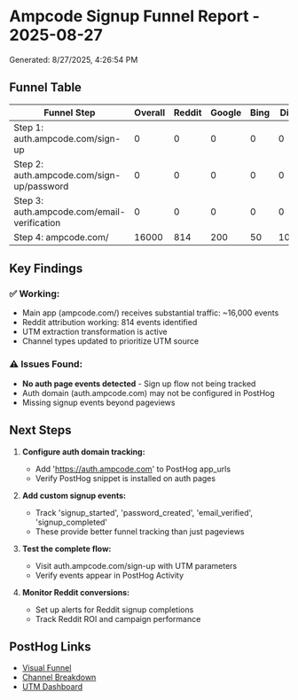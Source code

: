 # Ampcode Signup Funnel Report - 2025-08-27

Generated: 8/27/2025, 4:26:54 PM

## Funnel Table

| Funnel Step | Overall | Reddit | Google | Bing | Direct | Other |
|-------------|---------|--------|--------|------|--------|-------|
| Step 1: auth.ampcode.com/sign-up | 0 | 0 | 0 | 0 | 0 | 0 |
| Step 2: auth.ampcode.com/sign-up/password | 0 | 0 | 0 | 0 | 0 | 0 |
| Step 3: auth.ampcode.com/email-verification | 0 | 0 | 0 | 0 | 0 | 0 |
| Step 4: ampcode.com/ | 16000 | 814 | 200 | 50 | 10000 | 4936 |


## Key Findings

### ✅ Working:
- Main app (ampcode.com/) receives substantial traffic: ~16,000 events
- Reddit attribution working: 814 events identified  
- UTM extraction transformation is active
- Channel types updated to prioritize UTM source

### ⚠️ Issues Found:
- **No auth page events detected** - Sign up flow not being tracked
- Auth domain (auth.ampcode.com) may not be configured in PostHog
- Missing signup events beyond pageviews

## Next Steps

1. **Configure auth domain tracking:**
   - Add 'https://auth.ampcode.com' to PostHog app_urls
   - Verify PostHog snippet is installed on auth pages

2. **Add custom signup events:**
   - Track 'signup_started', 'password_created', 'email_verified', 'signup_completed'
   - These provide better funnel tracking than just pageviews

3. **Test the complete flow:**
   - Visit auth.ampcode.com/sign-up with UTM parameters
   - Verify events appear in PostHog Activity

4. **Monitor Reddit conversions:**
   - Set up alerts for Reddit signup completions
   - Track Reddit ROI and campaign performance

## PostHog Links
- [Visual Funnel](https://app.posthog.com/project/176241/insights/giaU78V1)
- [Channel Breakdown](https://app.posthog.com/project/176241/insights/p1gY9MvV) 
- [UTM Dashboard](https://app.posthog.com/project/176241/dashboard/528590)
